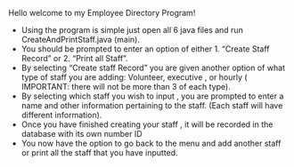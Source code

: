 Hello welcome to my Employee Directory  Program!
- Using the program is simple just open all 6 java files and run CreateAndPrintStaff.java (main). 
- You should be prompted to enter an option of either 1. “Create Staff Record” or 2. 
“Print all Staff”. 
- By selecting “Create staff Record” you are given another option of what type of staff you are adding: Volunteer, executive , or hourly ( IMPORTANT: there will not be more than 3 of each type).
- By selecting which staff you wish to input , you are prompted to enter a name and other information pertaining to the staff.  (Each staff will have different information).
- Once you have finished creating your staff , it will be recorded in the database with its own number ID
- You now have the option to go back to the menu and add another staff or print all the staff that you have inputted. 
